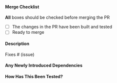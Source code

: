 #### Merge Checklist  <!-- REQUIRED -->
**All** boxes should be checked before merging the PR
- [ ] The changes in the PR have been built and tested
- [ ] Ready to merge

#### Description <!-- REQUIRED -->
<!-- Please include a summary of the changes and the related issue. List any dependencies that are required for this change. -->

Fixes # (issue)

#### Any Newly Introduced Dependencies
<!-- Please describe any newly introduced 3rd party dependencies in this change. List their name, license information and how they are used in the project. -->

#### How Has This Been Tested? <!-- REQUIRED -->
<!-- Please describe the tests that you ran to verify your changes. Provide instructions so we can reproduce. Please also list any relevant details for your test configuration. -->